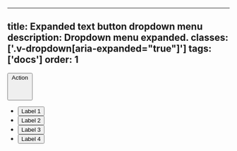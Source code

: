 <!--
 *              © 2025 Visa
 *
 * Licensed under the Apache License, Version 2.0 (the "License");
 * you may not use this file except in compliance with the License.
 * You may obtain a copy of the License at
 *
 *         http://www.apache.org/licenses/LICENSE-2.0
 *
 * Unless required by applicable law or agreed to in writing, software
 * distributed under the License is distributed on an "AS IS" BASIS,
 * WITHOUT WARRANTIES OR CONDITIONS OF ANY KIND, either express or implied.
 * See the License for the specific language governing permissions and
 * limitations under the License.
 *
 -->
---
title: Expanded text button dropdown menu
description: Dropdown menu expanded. 
classes: ['.v-dropdown[aria-expanded="true"]']
tags: ['docs']
order: 1
---

<button aria-controls="dropdown-menu-label-only-expanded" aria-expanded="true" class="v-button v-dropdown" id="dropdown-button-label-only-expanded">
  Action
  <svg aria-hidden="true" class="v-icon v-icon-visa v-icon-tiny" focusable="false" viewbox="0 0 16 16">
    <use href="#visa-chevron-up-tiny">
    </use>
  </svg>
</button>
<div aria-labelledby="dropdown-button-label-only-expanded" class="v-dropdown-menu v-surface" id="dropdown-menu-label-only-expanded" aria-hidden="false">
  <ul class="v-listbox">
    <li>
      <button class="v-listbox-item v-px-8 v-py-11">
        Label 1
      </button>
    </li>
    <li>
      <button class="v-listbox-item v-px-8 v-py-11">
        Label 2
      </button>
    </li>
    <li>
      <button class="v-listbox-item v-px-8 v-py-11">
        Label 3
      </button>
    </li>
    <li>
      <button class="v-listbox-item v-px-8 v-py-11">
        Label 4
      </button>
    </li>
  </ul>
</div>